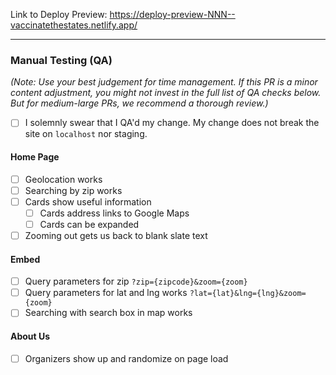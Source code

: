 <!--
    Replace this comment with a description of the change(s) being made.
    Screenshots are especially useful if you want to show how the site is changing.
    If relevant, try to reference Issue IDs that this PR resolves.
-->

<!--
    Replace the NNN in the URL below with the ID of this Pull Request.
    That's the URL where Netlify will automatically deploy a staging build.
-->
Link to Deploy Preview: https://deploy-preview-NNN--vaccinatethestates.netlify.app/

---

### Manual Testing (QA)

_(Note: Use your best judgement for time management. If this PR is a minor content adjustment, you might not invest in the full list of QA checks below. But for medium-large PRs, we recommend a thorough review.)_

- [ ] I solemnly swear that I QA'd my change. My change does not break the site on `localhost` nor staging.

#### Home Page
- [ ] Geolocation works
- [ ] Searching by zip works
- [ ] Cards show useful information
  - [ ] Cards address links to Google Maps
  - [ ] Cards can be expanded
- [ ] Zooming out gets us back to blank slate text

#### Embed
- [ ] Query parameters for zip `?zip={zipcode}&zoom={zoom}`
- [ ] Query parameters for lat and lng works `?lat={lat}&lng={lng}&zoom={zoom}`
- [ ] Searching with search box in map works

#### About Us
- [ ] Organizers show up and randomize on page load
